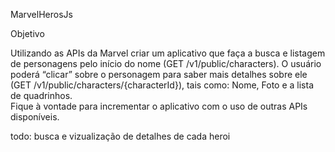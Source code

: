 MarvelHerosJs

Objetivo

Utilizando as APIs da Marvel criar um aplicativo que 
faça a busca e listagem de personagens pelo 
início do nome (GET /v1/public/characters). 
O usuário poderá “clicar” sobre o personagem 
para saber mais detalhes sobre ele (GET /v1/public/characters/{characterId}),
 tais como: Nome, Foto e a lista de quadrinhos.  
 Fique à vontade para incrementar o aplicativo 
 com o uso de outras APIs disponíveis.
 
 
 todo: busca e vizualização de detalhes de cada heroi
 
